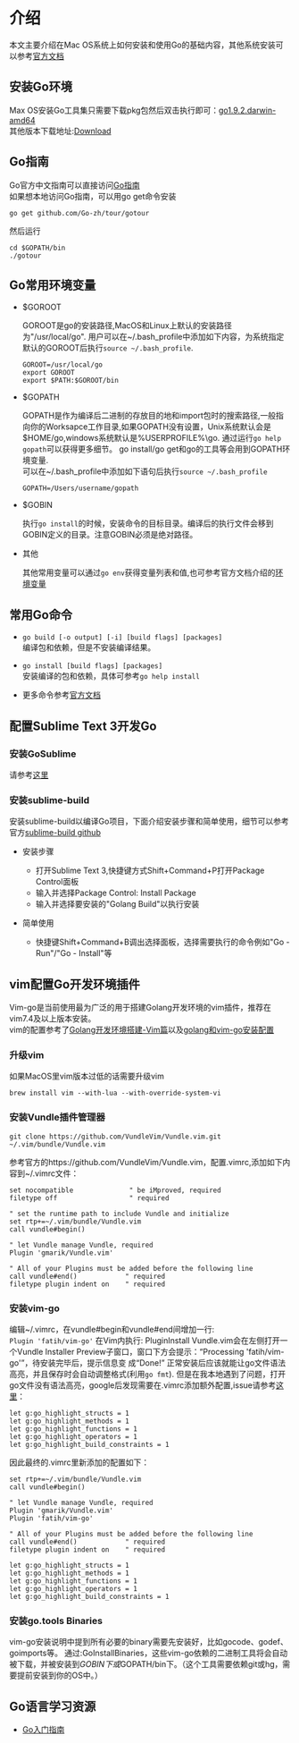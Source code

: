 # 介绍

本文主要介绍在Mac OS系统上如何安装和使用Go的基础内容，其他系统安装可以参考[官方文档](https://go-zh.org/doc/install)  

## 安装Go环境
Max OS安装Go工具集只需要下载pkg包然后双击执行即可：[go1.9.2.darwin-amd64](https://golang.org/doc/install?download=go1.9.2.darwin-amd64.pkg)  
其他版本下载地址:[Download](https://golang.org/dl/)

## Go指南
Go官方中文指南可以直接访问[Go指南](https://tour.go-zh.org/welcome/1)  
如果想本地访问Go指南，可以用go get命令安装
```
go get github.com/Go-zh/tour/gotour
```

然后运行
```
cd $GOPATH/bin
./gotour
```

## Go常用环境变量
* $GOROOT

  GOROOT是go的安装路径,MacOS和Linux上默认的安装路径为"/usr/local/go". 用户可以在~/.bash_profile中添加如下内容，为系统指定默认的GOROOT后执行`source ~/.bash_profile`.
  ```
  GOROOT=/usr/local/go
  export GOROOT
  export $PATH:$GOROOT/bin
  ```

* $GOPATH

  GOPATH是作为编译后二进制的存放目的地和import包时的搜索路径,一般指向你的Worksapce工作目录,如果GOPATH没有设置，Unix系统默认会是$HOME/go,windows系统默认是%USERPROFILE%\go. 通过运行`go help gopath`可以获得更多细节。 
  go install/go get和go的工具等会用到GOPATH环境变量.  
  可以在~/.bash_profile中添加如下语句后执行`source ~/.bash_profile`
  ```
  GOPATH=/Users/username/gopath
  ```

* $GOBIN

  执行`go install`的时候，安装命令的目标目录。编译后的执行文件会移到GOBIN定义的目录。注意GOBIN必须是绝对路径。 

* 其他

  其他常用变量可以通过`go env`获得变量列表和值,也可参考官方文档介绍的[环境变量](https://golang.org/cmd/go/#hdr-Environment_variables)

## 常用Go命令
* `go build [-o output] [-i] [build flags] [packages]`  
编译包和依赖，但是不安装编译结果。

* `go install [build flags] [packages]`  
安装编译的包和依赖，具体可参考`go help install`

* 更多命令参考[官方文档](https://golang.org/cmd/go/)

## 配置Sublime Text 3开发Go

### 安装GoSublime
请参考[这里](http://www.cnblogs.com/simplelovecs/p/5311899.html)

### 安装sublime-build
安装sublime-build以编译Go项目，下面介绍安装步骤和简单使用，细节可以参考官方[sublime-build github](https://github.com/golang/sublime-build)
* 安装步骤
  * 打开Sublime Text 3,快捷键方式Shift+Command+P打开Package Control面板
  * 输入并选择Package Control: Install Package
  * 输入并选择要安装的"Golang Build"以执行安装

* 简单使用
  * 快捷键Shift+Command+B调出选择面板，选择需要执行的命令例如"Go - Run"/"Go - Install"等


## vim配置Go开发环境插件
Vim-go是当前使用最为广泛的用于搭建Golang开发环境的vim插件，推荐在vim7.4及以上版本安装。  
vim的配置参考了[Golang开发环境搭建-Vim篇][vim-golang-env]以及[golang和vim-go安装配置][vim-golang]

### 升级vim 

如果MacOS里vim版本过低的话需要升级vim  
```
brew install vim --with-lua --with-override-system-vi
```

### 安装Vundle插件管理器

```
git clone https://github.com/VundleVim/Vundle.vim.git ~/.vim/bundle/Vundle.vim
```
参考官方的https://github.com/VundleVim/Vundle.vim，配置.vimrc,添加如下内容到~/.vimrc文件：
```
set nocompatible              " be iMproved, required
filetype off                  " required

" set the runtime path to include Vundle and initialize
set rtp+=~/.vim/bundle/Vundle.vim
call vundle#begin()

" let Vundle manage Vundle, required
Plugin 'gmarik/Vundle.vim'

" All of your Plugins must be added before the following line
call vundle#end()            " required
filetype plugin indent on    " required
```

### 安装vim-go

编辑~/.vimrc，在vundle#begin和vundle#end间增加一行:   
`Plugin 'fatih/vim-go'`
在Vim内执行: PluginInstall
Vundle.vim会在左侧打开一个Vundle Installer Preview子窗口，窗口下方会提示：“Processing 'fatih/vim-go'”，待安装完毕后，提示信息变 成“Done!”
正常安装后应该就能让go文件语法高亮，并且保存时会自动调整格式(利用`go fmt`). 但是在我本地遇到了问题，打开go文件没有语法高亮，google后发现需要在.vimrc添加额外配置,issue请参考[这里][issue-316]：
```
let g:go_highlight_structs = 1 
let g:go_highlight_methods = 1
let g:go_highlight_functions = 1
let g:go_highlight_operators = 1
let g:go_highlight_build_constraints = 1
```

因此最终的.vimrc里新添加的配置如下：
```
set rtp+=~/.vim/bundle/Vundle.vim
call vundle#begin()

" let Vundle manage Vundle, required
Plugin 'gmarik/Vundle.vim'
Plugin 'fatih/vim-go'

" All of your Plugins must be added before the following line
call vundle#end()            " required
filetype plugin indent on    " required

let g:go_highlight_structs = 1
let g:go_highlight_methods = 1
let g:go_highlight_functions = 1
let g:go_highlight_operators = 1
let g:go_highlight_build_constraints = 1
```

### 安装go.tools Binaries

vim-go安装说明中提到所有必要的binary需要先安装好，比如gocode、godef、goimports等。
通过:GoInstallBinaries，这些vim-go依赖的二进制工具将会自动被下载，并被安装到$GOBIN下或$GOPATH/bin下。（这个工具需要依赖git或hg，需要提前安装到你的OS中。）

## Go语言学习资源
* [Go入门指南](https://github.com/Unknwon/the-way-to-go_ZH_CN/blob/master/eBook/directory.md)


[vim-golang-env]: http://tonybai.com/2014/11/07/golang-development-environment-for-vim/
[vim-golang]: http://www.cnblogs.com/yuuyuu/p/5222980.html
[issue-316]: https://github.com/fatih/vim-go/issues/316

